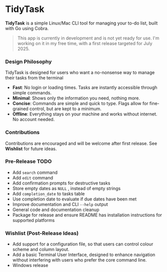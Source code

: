 # TidyTask

**TidyTask** is a simple Linux/Mac CLI tool for managing your to-do list, built with Go using Cobra.

> This app is currently in development and is not yet ready for use.
I'm working on it in my free time, with a first release targeted for July 2025.

### Design Philosophy
TidyTask is designed for users who want a no-nonsense way to manage their tasks from the terminal 

- **Fast**: No login or loading times. Tasks are instantly accessible through simple commands.
- **Minimal**: Shows only the information you need, nothing more. 
- **Concise**: Commands are simple and quick to type. Flags allow for fine-grained control, but are kept to a minimum.
- **Offline**: Everything stays on your machine and works without internet. No account needed.

### Contributions
Contributions are encouraged and will be welcome after first release. See **Wishlist** for future ideas.

### Pre-Release TODO
- Add `search` command
- Add `edit` command
- Add confirmation prompts for destructive tasks
- Store empty dates as `NULL` , instead of empty strings
- Add `completion_date` to tasks table
- Use completion date to evaluate if due dates have been met 
- Improve documentation and CLI `--help` output
- General code and documentation cleanup
- Package for release and ensure README has installation instructions for supported platforms

### Wishlist (Post-Release Ideas)
- Add support for a configuration file, so that users can control colour scheme and column layout.
- Add a basic Terminal User Interface, designed to enhance navigation without interfering with users who 
prefer the core command line. 
- Windows release